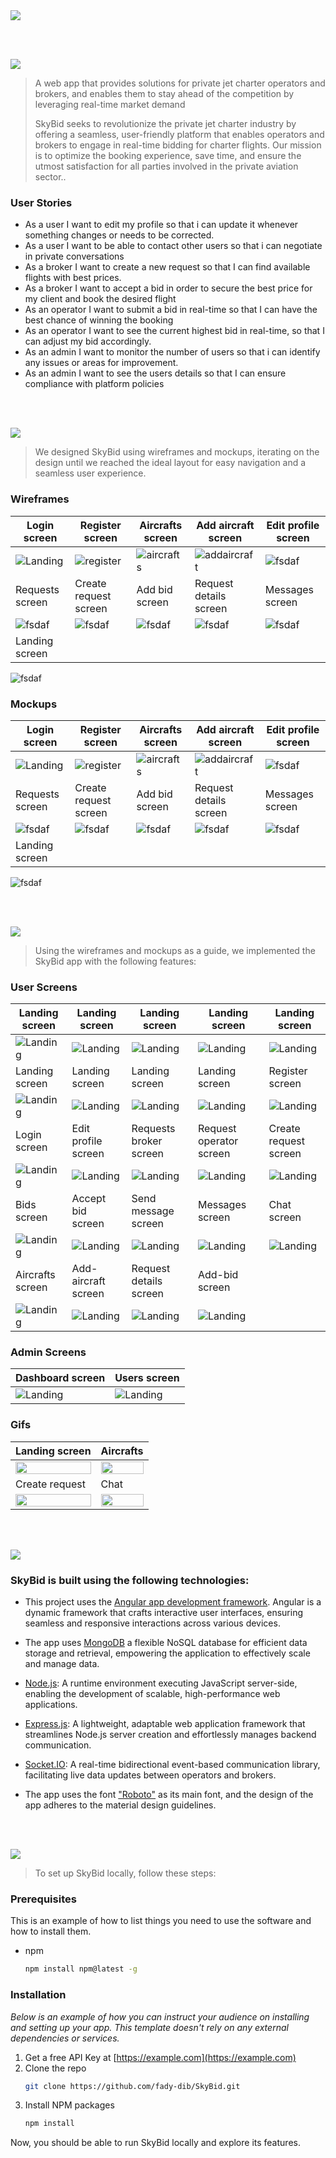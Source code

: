 <img src="./readme/title1.svg"/>

<br><br>

<!-- project philosophy -->
<img src="./readme/title2.svg"/>

> A web app that provides solutions for private jet charter operators and brokers, and enables them to stay ahead of the competition by leveraging real-time market demand
>
> SkyBid seeks to revolutionize the private jet charter industry by offering a seamless, user-friendly platform that enables operators and brokers to engage in real-time bidding for charter flights. Our mission is to optimize the booking experience, save time, and ensure the utmost satisfaction for all parties involved in the private aviation sector..

### User Stories
- As a user I want to edit my profile so that i can update it whenever something changes or needs to be corrected.
- As a user I want to be able to contact other users so that i can negotiate in private conversations
- As a broker I want to create a new request so that I can find available flights with best prices.
- As a broker I want to accept a bid in order to secure the best price for my client and book the desired flight
- As an operator I want to submit a bid in real-time so that I can have the best chance of winning the booking
- As an operator I want to see the current highest bid in real-time, so that I can adjust my bid accordingly.
- As an admin I want to monitor the number of users so that i can identify any issues or areas for improvement.
- As an admin I want to see the users details so that I can ensure compliance with platform policies 

<br><br>

<!-- Prototyping -->
<img src="./readme/title3.svg"/>

> We designed SkyBid using wireframes and mockups, iterating on the design until we reached the ideal layout for easy navigation and a seamless user experience.

### Wireframes
| Login screen  | Register screen | Aircrafts screen | Add aircraft screen | Edit profile screen | 
| ---| ---| ---| ---| --- |
| ![Landing](./readme/wireframes/login-wireframe.png) | ![register](./readme/wireframes/register-wireframe.png) | ![aircrafts](./readme/wireframes/aircrafts-wireframe.png) | ![addaircraft](./readme/wireframes/add-aircraft.png) | ![fsdaf](./readme/wireframes/Edit-profile.png)
| Requests screen | Create request screen | Add bid screen | Request details screen | Messages screen | 
|![fsdaf](./readme/wireframes/requests-broker.png) | ![fsdaf](./readme/wireframes/create-request-wireframe.png) | ![fsdaf](./readme/wireframes/bids.png) | ![fsdaf](./readme/wireframes/request-details.png) | ![fsdaf](./readme/wireframes/messages.png)
| Landing screen |
![fsdaf](./readme/wireframes/landing-page-wireframe.png)

### Mockups
| Login screen | Register screen | Aircrafts screen | Add aircraft screen | Edit profile screen | 
| ---| ---| ---| ---| --- |
| ![Landing](./readme/mockups/login-mockup.png) | ![register](./readme/mockups/register-mockup.png) | ![aircrafts](./readme/mockups/Aircrafts.png) | ![addaircraft](./readme/mockups/add-aircraft.png) | ![fsdaf](./readme/mockups/edit-profile.png)
| Requests screen | Create request screen | Add bid screen | Request details screen | Messages screen | 
|![fsdaf](./readme/mockups/requests-broker.png) | ![fsdaf](./readme/mockups/create-request.png) | ![fsdaf](./readme/mockups/Add-bid.png) | ![fsdaf](./readme/mockups/request-details.png) | ![fsdaf](./readme/mockups/messages.png)
| Landing screen |
![fsdaf](./readme/mockups/landing-page.png)

<br><br>

<!-- Implementation -->
<img src="./readme/title4.svg"/>

> Using the wireframes and mockups as a guide, we implemented the SkyBid app with the following features:

### User Screens
| Landing screen | Landing screen | Landing screen | Landing screen | Landing screen | 
| ---| ---| ---| ---| --- |
| ![Landing](./readme/implementation/landing-1.png) | ![Landing](./readme/implementation/landing-2.png) | ![Landing](./readme/implementation/landing-3.png) | ![Landing](./readme/implementation/landing-4.png) | ![Landing](./readme/implementation/landing-5.png)
| Landing screen | Landing screen | Landing screen | Landing screen | Register screen | 
| ![Landing](./readme/implementation/landing-6.png) | ![Landing](./readme/implementation/landing-7.png) | ![Landing](./readme/implementation/landing-8.png) | ![Landing](./readme/implementation/landing-9.png) | ![Landing](./readme/implementation/register.png)
| Login screen | Edit profile screen | Requests broker screen | Request operator screen | Create request screen |
| ![Landing](./readme/implementation/login.png) | ![Landing](./readme/implementation/edit-profile.png) | ![Landing](./readme/implementation/requests-broker.png) | ![Landing](./readme/implementation/requests-operator.png) | ![Landing](./readme/implementation/create-request.png)
| Bids screen | Accept bid screen | Send message screen | Messages screen | Chat screen |
| ![Landing](./readme/implementation/bids.png) | ![Landing](./readme/implementation/accept-bid.png) | ![Landing](./readme/implementation/send-message.png) | ![Landing](./readme/implementation/messages.png) | ![Landing](./readme/implementation/chat.png)
| Aircrafts screen | Add-aircraft screen | Request details screen | Add-bid screen |
| ![Landing](./readme/implementation/aircrafts.png) | ![Landing](./readme/implementation/add-aircraft.png) | ![Landing](./readme/implementation/request-details.png) | ![Landing](./readme/implementation/add-bid.png) | 

### Admin Screens
| Dashboard screen | Users screen |
| ---| ---|
| ![Landing](./readme/implementation/dashboard.png) | ![Landing](./readme/implementation/admin-users.png) |

### Gifs
| Landing screen | Aircrafts |
| ---| ---| 
| <img width=100% src="https://media.giphy.com/media/v1.Y2lkPTc5MGI3NjExNjhkMzRhYjZlM2ZiMTI5YjU3ZWI1OWI1ZDQ1YzBiMjM3YzYyMmNlMyZlcD12MV9pbnRlcm5hbF9naWZzX2dpZklkJmN0PWc/WweNJUqJz3TapN16qn/giphy.gif"/>| <img width=100% src="https://media.giphy.com/media/v1.Y2lkPTc5MGI3NjExMmVmODg1NDM4MzhhNWI1M2NlOGJiYTFhMzAyYmFlMzMyNmIwOGM2MyZlcD12MV9pbnRlcm5hbF9naWZzX2dpZklkJmN0PWc/g66vcgoFfo2kKdIB3S/giphy.gif"/> 
|Create request | Chat
|<img width=100% src="https://media.giphy.com/media/v1.Y2lkPTc5MGI3NjExMjgzNDYwMDRjZWUzYzgwMDRjNDY2Nzg1MjVmNDI3Y2FmMDg5OWUxMSZlcD12MV9pbnRlcm5hbF9naWZzX2dpZklkJmN0PWc/kZc7eJuKfUAatBwJ1Y/giphy.gif"/> |  <img width=100% src="https://media.giphy.com/media/v1.Y2lkPTc5MGI3NjExY2Y0MTZlNDFhYWRiODhjODIyZjA5MjFlMTllNzk3MDhkZGY1ZDcyZSZlcD12MV9pbnRlcm5hbF9naWZzX2dpZklkJmN0PWc/NgjEggY9m7LjOtQSbX/giphy.gif"/>

<br><br>

<!-- Tech stack -->
<img src="./readme/title5.svg"/>

###  SkyBid is built using the following technologies:

- This project uses the [Angular app development framework](https://angular.io/). Angular is a dynamic framework that crafts interactive user interfaces, ensuring seamless and responsive interactions across various devices.
- The app uses [MongoDB](https://www.mongodb.com/) a flexible NoSQL database for efficient data storage and retrieval, empowering the application to effectively scale and manage data.
- [Node.js](https://node.js.org/): A runtime environment executing JavaScript server-side, enabling the development of scalable, high-performance web applications.
- [Express.js](https://expressjs.com/): A lightweight, adaptable web application framework that streamlines Node.js server creation and effortlessly manages backend communication.
- [Socket.IO](https://socket.io/): A real-time bidirectional event-based communication library, facilitating live data updates between operators and brokers.

- The app uses the font ["Roboto"](https://fonts.google.com/specimen/Roboto) as its main font, and the design of the app adheres to the material design guidelines.

<br><br>

<!-- How to run -->
<img src="./readme/title6.svg"/>

> To set up SkyBid locally, follow these steps:

### Prerequisites

This is an example of how to list things you need to use the software and how to install them.
* npm
  ```sh
  npm install npm@latest -g
  ```

### Installation

_Below is an example of how you can instruct your audience on installing and setting up your app. This template doesn't rely on any external dependencies or services._

1. Get a free API Key at [https://example.com](https://example.com)
2. Clone the repo
   ```sh
   git clone https://github.com/fady-dib/SkyBid.git
   ```
3. Install NPM packages
   ```sh
   npm install
   ```

Now, you should be able to run SkyBid locally and explore its features.
